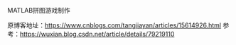 MATLAB拼图游戏制作

原博客地址：https://www.cnblogs.com/tangjiayan/articles/15614926.html
参考：https://wuxian.blog.csdn.net/article/details/79219110
